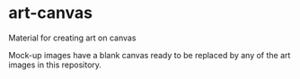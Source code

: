 # art-canvas
Material for creating art on canvas

Mock-up images have a blank canvas ready to be replaced by any of the art images in this repository.

